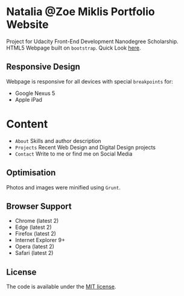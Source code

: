 # Natalia @Zoe Miklis Portfolio Website
Project for Udacity Front-End Development Nanodegree Scholarship. 
HTML5 Webpage built on `bootstrap`.
Quick Look [here](/zoe-code-screenshot.png).

## Responsive Design
Webpage is responsive for all devices with special `breakpoints` for:
- Google Nexus 5
- Apple iPad

# Content
- `About` Skills and author description
- `Projects` Recent Web Design and Digital Design projects
- `Contact` Write to me or find me on Social Media

## Optimisation

Photos and images were minified using `Grunt`.

## Browser Support
- Chrome (latest 2)
- Edge (latest 2)
- Firefox (latest 2)
- Internet Explorer 9+
- Opera (latest 2)
- Safari (latest 2)

## License
The code is available under the [MIT license](/LICENSE.txt).









